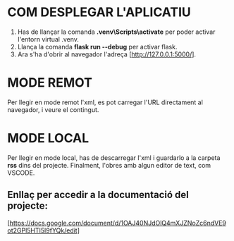 # COM DESPLEGAR L'APLICATIU

1. Has de llançar la comanda **.venv\Scripts\activate** per poder activar l'entorn virtual .venv.
2. Llança la comanda **flask run --debug** per activar flask.
3. Ara s'ha d'obrir al navegador l'adreça [http://127.0.0.1:5000/].


# MODE REMOT

Per llegir en mode remot l'xml, es pot carregar l'URL directament al navegador, i veure el contingut.


# MODE LOCAL

Per llegir en mode local, has de descarregar l'xml i guardarlo a la carpeta **rss** dins del projecte. Finalment, l'obres amb algun editor de text, com VSCODE.


## Enllaç per accedir a la documentació del projecte:
[https://docs.google.com/document/d/1OAJ40NJdOlQ4mXJZNoZc6ndVE9ot2GPl5HTI5l9fYQk/edit]